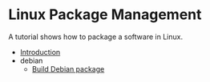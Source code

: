 # Linux Package Management

A tutorial shows how to package a software in Linux.

* [Introduction](README.md)
* debian
    * [Build Debian package](debian/build-debian-package.md)
